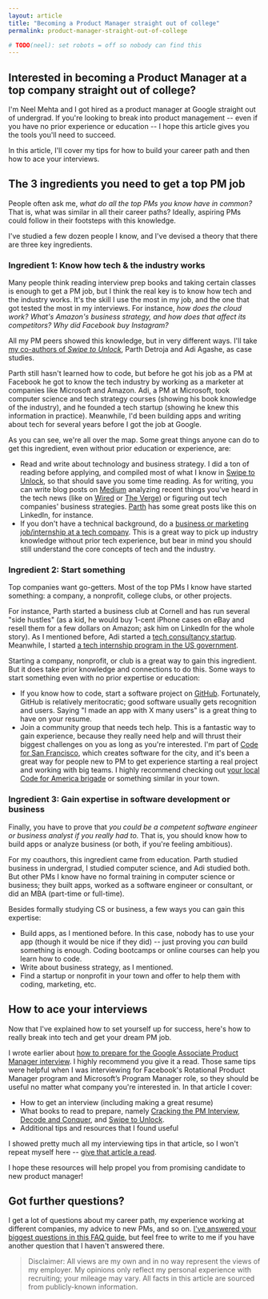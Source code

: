 ```yaml
---
layout: article
title: "Becoming a Product Manager straight out of college"
permalink: product-manager-straight-out-of-college

# TODO(neel): set robots = off so nobody can find this
---
```


## Interested in becoming a Product Manager at a top company straight out of college?

I'm Neel Mehta and I got hired as a product manager at Google straight out of undergrad. If you're looking to break into product management -- even if you have no prior experience or education -- I hope this article gives you the tools you'll need to succeed.

In this article, I'll cover my tips for how to build your career path and then how to ace your interviews.

## The 3 ingredients you need to get a top PM job

People often ask me, *what do all the top PMs you know have in common?* That is, what was similar in all their career paths? Ideally, aspiring PMs could follow in their footsteps with this knowledge.

I've studied a few dozen people I know, and I've devised a theory that there are three key ingredients.

### Ingredient 1: Know how tech &amp; the industry works

Many people think reading interview prep books and taking certain classes is enough to get a PM job, but I think the real key is to know how tech and the industry works. It's the skill I use the most in my job, and the one that got tested the most in my interviews. For instance, *how does the cloud work?* *What's Amazon's business strategy, and how does that affect its competitors?* *Why did Facebook buy Instagram?*

All my PM peers showed this knowledge, but in very different ways. I'll take [my co-authors of *Swipe to Unlock*](https://swipetounlock.com), Parth Detroja and Adi Agashe, as case studies.

Parth still hasn't learned how to code, but before he got his job as a PM at Facebook he got to know the tech industry by working as a marketer at companies like Microsoft and Amazon. Adi, a PM at Microsoft, took computer science and tech strategy courses (showing his book knowledge of the industry), and he founded a tech startup (showing he knew this information in practice). Meanwhile, I'd been building apps and writing about tech for several years before I got the job at Google.

As you can see, we're all over the map. Some great things anyone can do to get this ingredient, even without prior education or experience, are:

* Read and write about technology and business strategy. I did a ton of reading before applying, and compiled most of what I know in [Swipe to Unlock](https://swipetounlock.com), so that should save you some time reading. As for writing, you can write blog posts on [Medium](https://medium.com) analyzing recent things you've heard in the tech news (like on [Wired](https://wired.com) or [The Verge](https://theverge.com)) or figuring out tech companies' business strategies. [Parth](https://www.linkedin.com/in/parthdetroja/) has some great posts like this on LinkedIn, for instance.
* If you don't have a technical background, do a [business or marketing job/internship at a tech company](https://swipetounlock.com/joblist). This is a great way to pick up industry knowledge without prior tech experience, but bear in mind you should still understand the core concepts of tech and the industry.

### Ingredient 2: Start something

Top companies want go-getters. Most of the top PMs I know have started something: a company, a nonprofit, college clubs, or other projects.

For instance, Parth started a business club at Cornell and has run several "side hustles" (as a kid, he would buy 1-cent iPhone cases on eBay and resell them for a few dollars on Amazon; ask him on LinkedIn for the whole story).  As I mentioned before, Adi started a [tech consultancy startup](http://belleapps.me/). Meanwhile, I started [a tech internship program in the US government](http://codingitforward.com/apply).

Starting a company, nonprofit, or club is a great way to gain this ingredient. But it does take prior knowledge and connections to do this. Some ways to start something even with no prior expertise or education:

* If you know how to code, start a software project on [GitHub](https;//github.com). Fortunately, GitHub is relatively meritocratic; good software usually gets recognition and users. Saying "I made an app with X many users" is a great thing to have on your resume.
* Join a community group that needs tech help. This is a fantastic way to gain experience, because they really need help and will thrust their biggest challenges on you as long as you're interested. I'm part of [Code for San Francisco](https://codeforsanfrancisco.org/), which creates software for the city, and it's been a great way for people new to PM to get experience starting a real project and working with big teams. I highly recommend checking out [your local Code for America brigade](https://brigade.codeforamerica.org/) or something similar in your town.


### Ingredient 3: Gain expertise in software development or business

Finally, you have to prove that *you could be a competent software engineer or business analyst if you really had to.* That is, you should know how to build apps or analyze business (or both, if you're feeling ambitious).

For my coauthors, this ingredient came from education. Parth studied business in undergrad, I studied computer science, and Adi studied both. But other PMs I know have no formal training in computer science or business; they built apps, worked as a software engineer or consultant, or did an MBA (part-time or full-time).

Besides formally studying CS or business, a few ways you can gain this expertise:

* Build apps, as I mentioned before. In this case, nobody has to use your app (though it would be nice if they did) -- just proving you *can* build something is enough. Coding bootcamps or online courses can help you learn how to code.
* Write about business strategy, as I mentioned.
* Find a startup or nonprofit in your town and offer to help them with coding, marketing, etc.


## How to ace your interviews

Now that I've explained how to set yourself up for success, here's how to really break into tech and get your dream PM job.

I wrote earlier about [how to prepare for the Google Associate Product Manager interview](https://blog.usejournal.com/how-to-prepare-for-your-google-apm-interviews-b665584c13fc). I highly recommend you give it a read. Those same tips were helpful when I was interviewing for Facebook's Rotational Product Manager program and Microsoft’s Program Manager role, so they should be useful no matter what company you're interested in. In that article I cover:

* How to get an interview (including making a great resume)
* What books to read to prepare, namely [Cracking the PM Interview](http://a.co/6QY8fbF), [Decode and Conquer](http://a.co/dEYfpE0), and [Swipe to Unlock](http://a.co/25YzH1C).
* Additional tips and resources that I found useful

I showed pretty much all my interviewing tips in that article, so I won't repeat myself here -- [give that article a read](https://blog.usejournal.com/how-to-prepare-for-your-google-apm-interviews-b665584c13fc).

I hope these resources will help propel you from promising candidate to new product manager!

## Got further questions?

I get a lot of questions about my career path, my experience working at different companies, my advice to new PMs, and so on. [I've answered your biggest questions in this FAQ guide](/neel), but feel free to write to me if you have another question that I haven't answered there.



> Disclaimer: All views are my own and in no way represent the views of my employer. My opinions only reflect my personal experience with recruiting; your mileage may vary. All facts in this article are sourced from publicly-known information.
